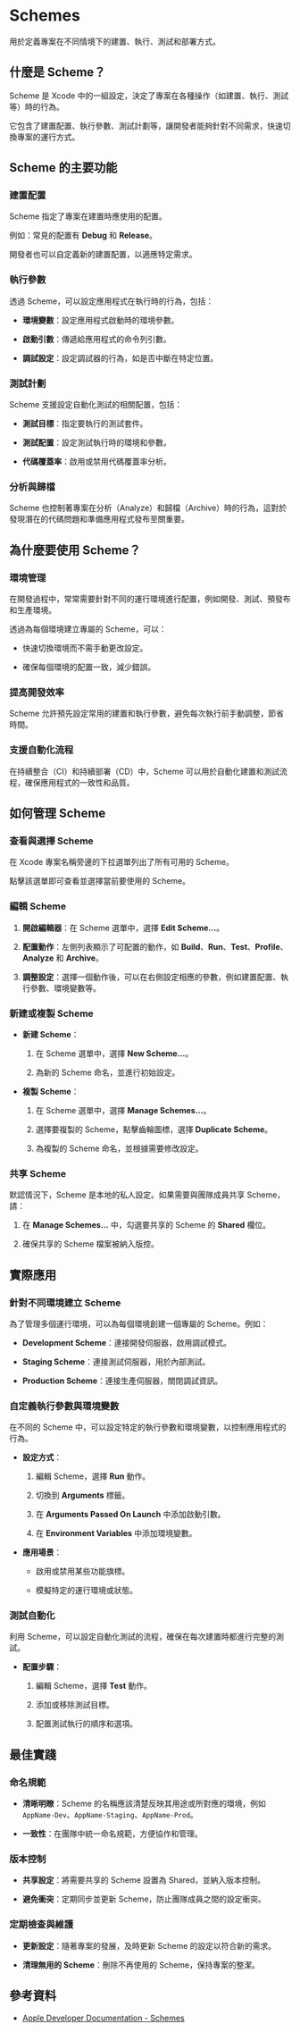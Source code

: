 # Schemes

用於定義專案在不同情境下的建置、執行、測試和部署方式。

## 什麼是 Scheme？

Scheme 是 Xcode 中的一組設定，決定了專案在各種操作（如建置、執行、測試等）時的行為。

它包含了建置配置、執行參數、測試計劃等，讓開發者能夠針對不同需求，快速切換專案的運行方式。

## Scheme 的主要功能

### 建置配置

Scheme 指定了專案在建置時應使用的配置。

例如：常見的配置有 **Debug** 和 **Release**。

開發者也可以自定義新的建置配置，以適應特定需求。

### 執行參數

透過 Scheme，可以設定應用程式在執行時的行為，包括：

- **環境變數**：設定應用程式啟動時的環境參數。

- **啟動引數**：傳遞給應用程式的命令列引數。

- **調試設定**：設定調試器的行為，如是否中斷在特定位置。

### 測試計劃

Scheme 支援設定自動化測試的相關配置，包括：

- **測試目標**：指定要執行的測試套件。

- **測試配置**：設定測試執行時的環境和參數。

- **代碼覆蓋率**：啟用或禁用代碼覆蓋率分析。

### 分析與歸檔

Scheme 也控制著專案在分析（Analyze）和歸檔（Archive）時的行為，這對於發現潛在的代碼問題和準備應用程式發布至關重要。

## 為什麼要使用 Scheme？

### 環境管理

在開發過程中，常常需要針對不同的運行環境進行配置，例如開發、測試、預發布和生產環境。

透過為每個環境建立專屬的 Scheme，可以：

- 快速切換環境而不需手動更改設定。

- 確保每個環境的配置一致，減少錯誤。

### 提高開發效率

Scheme 允許預先設定常用的建置和執行參數，避免每次執行前手動調整，節省時間。

### 支援自動化流程

在持續整合（CI）和持續部署（CD）中，Scheme 可以用於自動化建置和測試流程，確保應用程式的一致性和品質。

## 如何管理 Scheme

### 查看與選擇 Scheme

在 Xcode 專案名稱旁邊的下拉選單列出了所有可用的 Scheme。

點擊該選單即可查看並選擇當前要使用的 Scheme。

### 編輯 Scheme

1. **開啟編輯器**：在 Scheme 選單中，選擇 **Edit Scheme...**。

2. **配置動作**：左側列表顯示了可配置的動作，如 **Build**、**Run**、**Test**、**Profile**、**Analyze** 和 **Archive**。

3. **調整設定**：選擇一個動作後，可以在右側設定相應的參數，例如建置配置、執行參數、環境變數等。

### 新建或複製 Scheme

- **新建 Scheme**：

  1. 在 Scheme 選單中，選擇 **New Scheme...**。

  2. 為新的 Scheme 命名，並進行初始設定。

- **複製 Scheme**：

  1. 在 Scheme 選單中，選擇 **Manage Schemes...**。

  2. 選擇要複製的 Scheme，點擊齒輪圖標，選擇 **Duplicate Scheme**。

  3. 為複製的 Scheme 命名，並根據需要修改設定。

### 共享 Scheme

默認情況下，Scheme 是本地的私人設定。如果需要與團隊成員共享 Scheme，請：

1. 在 **Manage Schemes...** 中，勾選要共享的 Scheme 的 **Shared** 欄位。

2. 確保共享的 Scheme 檔案被納入版控。

## 實際應用

### 針對不同環境建立 Scheme

為了管理多個運行環境，可以為每個環境創建一個專屬的 Scheme。例如：

- **Development Scheme**：連接開發伺服器，啟用調試模式。

- **Staging Scheme**：連接測試伺服器，用於內部測試。

- **Production Scheme**：連接生產伺服器，關閉調試資訊。

### 自定義執行參數與環境變數

在不同的 Scheme 中，可以設定特定的執行參數和環境變數，以控制應用程式的行為。

- **設定方式**：

  1. 編輯 Scheme，選擇 **Run** 動作。

  2. 切換到 **Arguments** 標籤。

  3. 在 **Arguments Passed On Launch** 中添加啟動引數。

  4. 在 **Environment Variables** 中添加環境變數。

- **應用場景**：

  - 啟用或禁用某些功能旗標。

  - 模擬特定的運行環境或狀態。

### 測試自動化

利用 Scheme，可以設定自動化測試的流程，確保在每次建置時都進行完整的測試。

- **配置步驟**：

  1. 編輯 Scheme，選擇 **Test** 動作。

  2. 添加或移除測試目標。

  3. 配置測試執行的順序和選項。

## 最佳實踐

### 命名規範

- **清晰明瞭**：Scheme 的名稱應該清楚反映其用途或所對應的環境，例如 `AppName-Dev`、`AppName-Staging`、`AppName-Prod`。

- **一致性**：在團隊中統一命名規範，方便協作和管理。

### 版本控制

- **共享設定**：將需要共享的 Scheme 設置為 Shared，並納入版本控制。

- **避免衝突**：定期同步並更新 Scheme，防止團隊成員之間的設定衝突。

### 定期檢查與維護

- **更新設定**：隨著專案的發展，及時更新 Scheme 的設定以符合新的需求。

- **清理無用的 Scheme**：刪除不再使用的 Scheme，保持專案的整潔。

## 參考資料

- [Apple Developer Documentation - Schemes](https://developer.apple.com/documentation/xcode/customizing-the-build-schemes-for-a-project)
